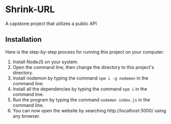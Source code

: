 # Shrink-URL
A capstone project that utilizes a public API

## Installation
Here is the step-by-step process for running this project on your computer:
1. Install NodeJS on your system.
2. Open the command line, then change the directory to this project's directory.
3. Install nodemon by typing the command `npm i -g nodemon` in the command line.
4. Install all the dependencies by typing the command `npm i` in the command line.
5. Run the program by typing the command `nodemon index.js` in the command line.
6. You can now open the website by searching http://localhost:3000/ using any browser.